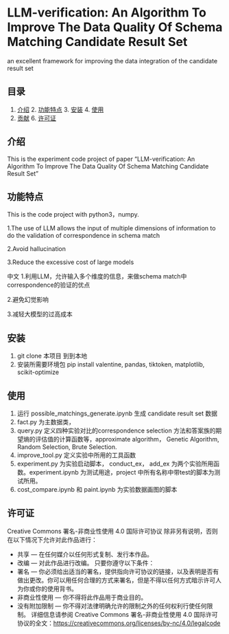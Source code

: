 # LLM-verification: An Algorithm To Improve The Data Quality Of Schema Matching Candidate Result Set
an excellent framework for improving the data integration of the candidate result set

## 目录
1. [介绍](#介绍) 2. [功能特点](#功能特点) 3. [安装](#安装) 4. [使用](#使用)
5. [贡献](#贡献) 6. [许可证](#许可证)

## 介绍

This is the experiment code project of paper “LLM-verification: An Algorithm To Improve The Data Quality Of Schema Matching Candidate Result Set”

## 功能特点

This is the code project with python3，numpy.

1.The use of LLM allows the input of multiple dimensions of information to do the validation of correspondence in schema match 

2.Avoid hallucination

3.Reduce the excessive cost of large models

中文
1.利用LLM，允许输入多个维度的信息，来做schema match中 correspondence的验证的优点

2.避免幻觉影响

3.减轻大模型的过高成本

## 安装
1. git clone 本项目 到到本地
2. 安装所需要环境包
pip install valentine, pandas, tiktoken, matplotlib,  scikit-optimize

## 使用
1. 运行 possible_matchings_generate.ipynb 生成 candidate result set 数据
2. fact.py 为主数据类，
3. query.py 定义四种实验对比的correspondence selection 方法和答案族的期望熵的评估值的计算函数等，approximate algorithm， Genetic Algorithm, Random Selection, Brute Selection.
4. improve_tool.py 定义实验中所用的工具函数
5. experiment.py 为实验启动脚本， conduct_ex， add_ex 为两个实验所用函数。experiment.ipynb 为测试用途，project 中所有名称中带test的脚本为测试所用。
6. cost_compare.ipynb 和 paint.ipynb 为实验数据画图的脚本

## 许可证
Creative Commons 署名-非商业性使用 4.0 国际许可协议
除非另有说明，否则在以下情况下允许对此作品进行：
- 共享 — 在任何媒介以任何形式复制、发行本作品。
- 改编 — 对此作品进行改编。
只要你遵守以下条件：
- 署名 — 你必须给出适当的署名，提供指向许可协议的链接，以及表明是否有做出更改。你可以用任何合理的方式来署名，但是不得以任何方式暗示许可人为你或你的使用背书。
- 非商业性使用 — 你不得将此作品用于商业目的。
- 没有附加限制 — 你不得对法律明确允许的限制之外的任何权利行使任何限制。
详细信息请参阅 Creative Commons 署名-非商业性使用 4.0 国际许可协议的全文：https://creativecommons.org/licenses/by-nc/4.0/legalcode

